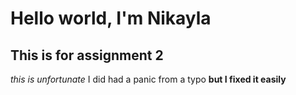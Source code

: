 # Hello world, I'm Nikayla
## This is for assignment 2 
*this is unfortunate* 
I did had a panic from a typo
**but I fixed it easily**
